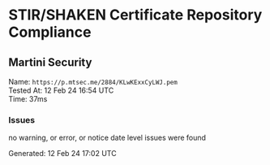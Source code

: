 # STIR/SHAKEN Certificate Repository Compliance

## Martini Security

Name: `https://p.mtsec.me/2884/KLwKExxCyLWJ.pem`\
Tested At: 12 Feb 24 16:54 UTC\
Time: 37ms

### Issues

no warning, or error, or notice date level issues were found

Generated: 12 Feb 24 17:02 UTC